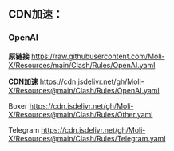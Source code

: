 ## CDN加速：
### OpenAI
**原链接**
https://raw.githubusercontent.com/Moli-X/Resources/main/Clash/Rules/OpenAI.yaml

**CDN加速**
https://cdn.jsdelivr.net/gh/Moli-X/Resources@main/Clash/Rules/OpenAI.yaml

Boxer
https://cdn.jsdelivr.net/gh/Moli-X/Resources@main/Clash/Rules/Other.yaml

Telegram
https://cdn.jsdelivr.net/gh/Moli-X/Resources@main/Clash/Rules/Telegram.yaml
